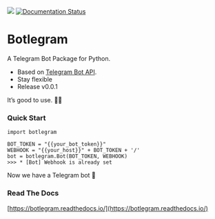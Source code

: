 ![](https://img.shields.io/github/license/laplacetw/botlegram) [![Documentation Status](https://readthedocs.org/projects/botlegram/badge/?version=latest)](https://botlegram.readthedocs.io/en/latest/?badge=latest)

# Botlegram
A Telegram Bot Package for Python.

- Based on [Telegram Bot API](https://core.telegram.org/bots/api).
- Stay flexible
- Release v0.0.1

It’s good to use. 🙆‍♂️

### Quick Start

    import botlegram

    BOT_TOKEN = "{{your_bot_token}}"
    WEBHOOK = "{{your_host}}" + BOT_TOKEN + '/'
    bot = botlegram.Bot(BOT_TOKEN, WEBHOOK)
    >>> * [Bot] Webhook is already set

Now we have a Telegram bot 🤖


### Read The Docs

[https://botlegram.readthedocs.io/](https://botlegram.readthedocs.io/)